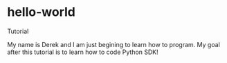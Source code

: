 # hello-world
Tutorial

My name is Derek and I am just begining to learn how to program. My goal after this tutorial is to learn how to code Python SDK!

